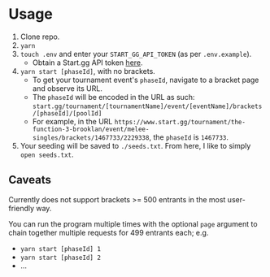 # Usage

1. Clone repo.
2. `yarn`
3. `touch .env` and enter your `START_GG_API_TOKEN` (as per `.env.example`).
    - Obtain a Start.gg API token [here](https://developer.start.gg/docs/authentication).
4. `yarn start [phaseId]`, with no brackets.
    - To get your tournament event's `phaseId`, navigate to a bracket page and observe its URL.
    - The `phaseId` will be encoded in the URL as such: `start.gg/tournament/[tournamentName]/event/[eventName]/brackets/[phaseId]/[poolId]`
    - For example, in the URL `https://www.start.gg/tournament/the-function-3-brooklan/event/melee-singles/brackets/1467733/2229338`, the `phaseId` is `1467733`.
5. Your seeding will be saved to `./seeds.txt`. From here, I like to simply `open seeds.txt`.

## Caveats

Currently does not support brackets >= 500 entrants in the most user-friendly way.

You can run the program multiple times with the optional `page` argument to chain together multiple requests for 499 entrants each; e.g.
- `yarn start [phaseId] 1`
- `yarn start [phaseId] 2`
- ...
